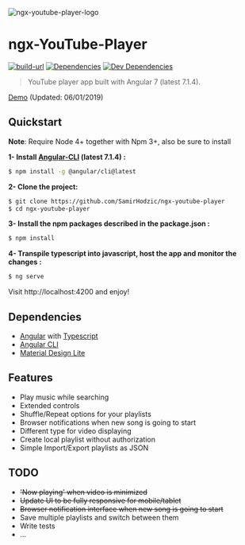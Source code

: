 ![ngx-youtube-player-logo](https://raw.githubusercontent.com/SamirHodzic/ngx-youtube-player/master/src/assets/logo_git.png)

# ngx-YouTube-Player
[![build-url][build-url-svg]][build-url]
[![Dependencies][dependencies]][dependencies-url]
[![Dev Dependencies][dev-dependencies]][dev-dependencies-url]

> YouTube player app built with Angular 7 (latest 7.1.4).

[Demo](https://samirhodzic.github.io/ngx-youtube-player) (Updated: 06/01/2019)

## Quickstart

**Note**: Require Node 4+ together with Npm 3+, also be sure to install

**1- Install [Angular-CLI](https://github.com/angular/angular-cli) (latest 7.1.4) :**

```bash
$ npm install -g @angular/cli@latest
```

**2- Clone the project:**

```bash
$ git clone https://github.com/SamirHodzic/ngx-youtube-player
$ cd ngx-youtube-player
```

**3- Install the npm packages described in the package.json :**

```bash
$ npm install
```

**4- Transpile typescript into javascript, host the app and monitor the changes :**

```bash
$ ng serve
```

Visit http://localhost:4200 and enjoy!

## Dependencies
- [Angular](https://angular.io/) with [Typescript](https://www.typescriptlang.org/)
- [Angular CLI](https://cli.angular.io/)
- [Material Design Lite](https://github.com/google/material-design-lite/)

## Features
- Play music while searching
- Extended controls
- Shuffle/Repeat options for your playlists
- Browser notifications when new song is going to start
- Different type for video displaying
- Create local playlist without authorization
- Simple Import/Export playlists as JSON

## TODO
- ~~'Now playing' when video is minimized~~
- ~~Update UI to be fully responsive for mobile/tablet~~
- ~~Browser notification interface when new song is going to start~~
- Save multiple playlists and switch between them
- Write tests
- ...


[dependencies]: https://david-dm.org/samirhodzic/ngx-youtube-player.svg
[dependencies-url]: https://david-dm.org/samirhodzic/ngx-youtube-player
[dev-dependencies]: https://david-dm.org/samirhodzic/ngx-youtube-player/dev-status.svg
[dev-dependencies-url]: https://david-dm.org/samirhodzic/ngx-youtube-player?type=dev
[build-url]: https://travis-ci.org/SamirHodzic/ngx-youtube-player
[build-url-svg]: https://travis-ci.org/SamirHodzic/ngx-youtube-player.svg?branch=master
